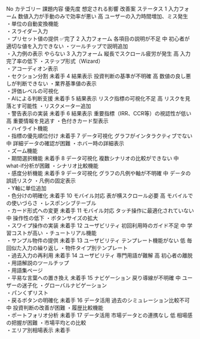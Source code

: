No	カテゴリー	課題内容	優先度	想定される影響	改善案	ステータス
1	入力フォーム	数値入力が手動のみで効率が悪い	高	ユーザーの入力時間増加、ミス発生	・単位の自動変換機能<br>・スライダー入力<br>・プリセット値の提供	✅完了
2	入力フォーム	各項目の説明が不足	中	初心者が適切な値を入力できない	・ツールチップで説明追加<br>・入力例の表示	やらない
3	入力フォーム	縦長でスクロール疲労が発生	高	入力完了率の低下	・ステップ形式（Wizard）<br>・アコーディオン表示<br>・セクション分割	未着手
4	結果表示	投資判断の基準が不明確	高	数値の良し悪しが判断できない	・業界基準値の表示<br>・評価レベルの可視化<br>・AIによる判断支援	未着手
5	結果表示	リスク指標の可視化不足	高	リスクを見落とす可能性	・リスクメーター追加<br>・警告表示の実装	未着手
6	結果表示	重要指標（IRR、CCR等）の視認性が低い	高	重要情報を見逃す	・色付きカード型表示<br>・ハイライト機能<br>・指標の優先順位付け	未着手
7	データ可視化	グラフがインタラクティブでない	中	詳細データの確認が困難	・ホバー時の詳細表示<br>・ズーム機能<br>・期間選択機能	未着手
8	データ可視化	複数シナリオの比較ができない	中	what-if分析が困難	・シナリオ比較機能<br>・感度分析機能	未着手
9	データ可視化	グラフの凡例や軸が不明確	中	データの誤読リスク	・凡例の固定表示<br>・Y軸に単位追加<br>・色分けの明確化	未着手
10	モバイル対応	表が横スクロール必要	高	モバイルでの使いづらさ	・レスポンシブテーブル<br>・カード形式への変更	未着手
11	モバイル対応	タッチ操作に最適化されていない	中	操作性の低下	・ボタンサイズの拡大<br>・スワイプ操作の実装	未着手
12	ユーザビリティ	初回利用時のガイド不足	中	学習コストが高い	・チュートリアル機能<br>・サンプル物件の提供	未着手
13	ユーザビリティ	テンプレート機能がない	低	毎回似た入力の繰り返し	・物件タイプ別テンプレート<br>・過去入力の再利用	未着手
14	ユーザビリティ	専門用語が難解	高	初心者の離脱	・用語解説のツールチップ<br>・用語集ページ<br>・平易な言葉への置き換え	未着手
15	ナビゲーション	戻り導線が不明確	中	ユーザーの迷子化	・グローバルナビゲーション<br>・パンくずリスト<br>・戻るボタンの明確化	未着手
16	データ活用	過去のシミュレーション比較不可	中	投資判断の改善が困難	・履歴比較機能<br>・ポートフォリオ分析	未着手
17	データ活用	市場データとの連携なし	低	相場感の把握が困難	・市場平均との比較<br>・エリア別相場表示	未着手